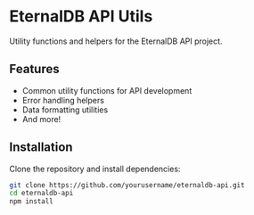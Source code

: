 # EternalDB API Utils

Utility functions and helpers for the EternalDB API project.

## Features

-   Common utility functions for API development
-   Error handling helpers
-   Data formatting utilities
-   And more!

## Installation

Clone the repository and install dependencies:

```bash
git clone https://github.com/yourusername/eternaldb-api.git
cd eternaldb-api
npm install

```
